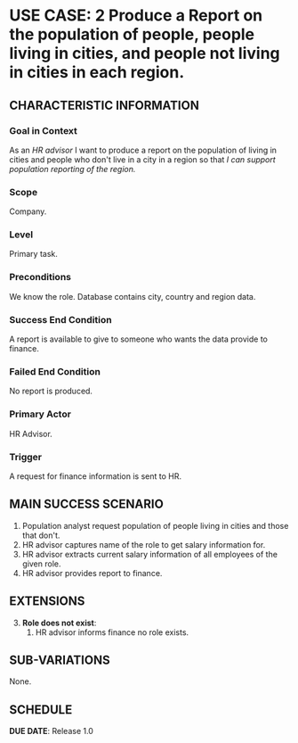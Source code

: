 # USE CASE: 2 Produce a Report on the population of people, people living in cities, and people not living in cities in each region.

## CHARACTERISTIC INFORMATION

### Goal in Context

As an *HR advisor* I want to produce a report on the population of living in cities and people who don't live in a city in a region  so that *I can support population reporting of the region.*

### Scope

Company.

### Level

Primary task.

### Preconditions

We know the role.  Database contains city, country and region data.

### Success End Condition

A report is available to give to someone who wants the data provide to finance.

### Failed End Condition

No report is produced.

### Primary Actor

HR Advisor.

### Trigger

A request for finance information is sent to HR.

## MAIN SUCCESS SCENARIO

1. Population analyst request population of people living in cities and those that don't.
2. HR advisor captures name of the role to get salary information for.
3. HR advisor extracts current salary information of all employees of the given role.
4. HR advisor provides report to finance.

## EXTENSIONS

3. **Role does not exist**:
    1. HR advisor informs finance no role exists.

## SUB-VARIATIONS

None.

## SCHEDULE

**DUE DATE**: Release 1.0